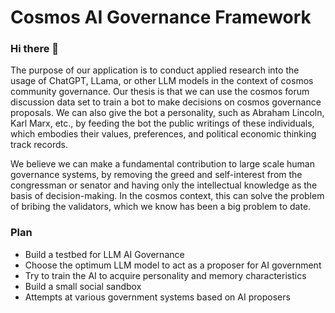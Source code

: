 Cosmos AI Governance Framework
==============================

### Hi there 👋

The purpose of our application is to conduct applied research into the usage of ChatGPT, LLama, or other LLM models in the context of cosmos community governance. Our thesis is that we can use the cosmos forum discussion data set to train a bot to make decisions on cosmos governance proposals. We can also give the bot a personality, such as Abraham Lincoln, Karl Marx, etc., by feeding the bot the public writings of these individuals, which embodies their values, preferences, and political economic thinking track records.

We believe we can make a fundamental contribution to large scale human governance systems, by removing the greed and self-interest from the congressman or senator and having only the intellectual knowledge as the basis of decision-making. In the cosmos context, this can solve the problem of bribing the validators, which we know has been a big problem to date.

### Plan

- Build a testbed for LLM AI Governance
- Choose the optimum LLM model to act as a proposer for AI government
- Try to train the AI to acquire personality and memory characteristics
- Build a small social sandbox
- Attempts at various government systems based on AI proposers
